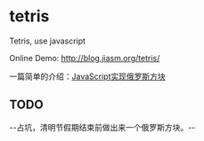 # tetris
Tetris, use javascript

Online Demo: http://blog.jiasm.org/tetris/

一篇简单的介绍：[JavaScript实现俄罗斯方块](http://blog.jiasm.org/2018/04/07/%E4%BD%BF%E7%94%A8JavaScript%E5%AE%9E%E7%8E%B0%E4%B8%80%E4%B8%AA%E4%BF%84%E7%BD%97%E6%96%AF%E6%96%B9%E5%9D%97/)

## TODO
--占坑，清明节假期结束前做出来一个俄罗斯方块。--
